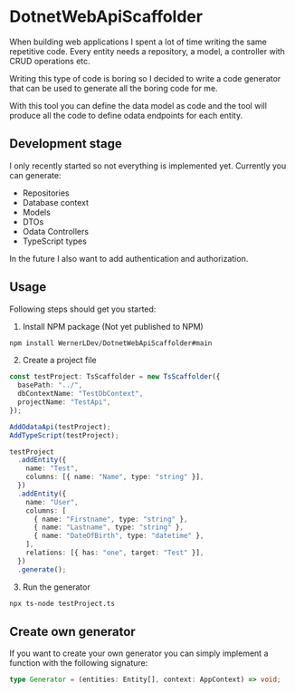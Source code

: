 # DotnetWebApiScaffolder

When building web applications I spent a lot of time writing the same repetitive code. Every entity needs a repository, a model, a controller with CRUD operations etc.

Writing this type of code is boring so I decided to write a code generator that can be used to generate all the boring code for me.

With this tool you can define the data model as code and the tool will produce all the code to define odata endpoints for each entity.

## Development stage

I only recently started so not everything is implemented yet.
Currently you can generate:

- Repositories
- Database context
- Models
- DTOs
- Odata Controllers
- TypeScript types

In the future I also want to add authentication and authorization.

## Usage

Following steps should get you started:

1. Install NPM package (Not yet published to NPM)

```bash
npm install WernerLDev/DotnetWebApiScaffolder#main
```

2. Create a project file

```TypeScript
const testProject: TsScaffolder = new TsScaffolder({
  basePath: "../",
  dbContextName: "TestDbContext",
  projectName: "TestApi",
});

AddOdataApi(testProject);
AddTypeScript(testProject);

testProject
  .addEntity({
    name: "Test",
    columns: [{ name: "Name", type: "string" }],
  })
  .addEntity({
    name: "User",
    columns: [
      { name: "Firstname", type: "string" },
      { name: "Lastname", type: "string" },
      { name: "DateOfBirth", type: "datetime" },
    ],
    relations: [{ has: "one", target: "Test" }],
  })
  .generate();
```

3. Run the generator

```bash
npx ts-node testProject.ts
```

## Create own generator

If you want to create your own generator you can simply implement a function with the following signature:

```TypeScript
type Generator = (entities: Entity[], context: AppContext) => void;
```

